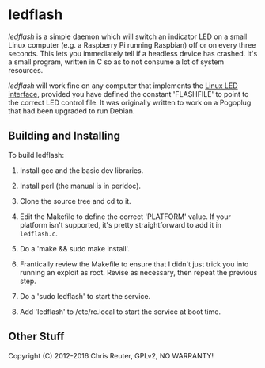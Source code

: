 ledflash
========

*ledflash* is a simple daemon which will switch an indicator LED on a
small Linux computer (e.g. a Raspberry Pi running Raspbian) off or on
every three seconds.  This lets you immediately tell if a headless
device has crashed.  It's a small program, written in C so as to not
consume a lot of system resources.

*ledflash* will work fine on any computer that implements the
[Linux LED interface](http://www.kernel.org/doc/Documentation/leds/leds-class.txt),
provided you have defined the constant 'FLASHFILE' to point to the
correct LED control file.  It was originally written to work on a
Pogoplug that had been upgraded to run Debian.

Building and Installing
-----------------------

To build ledflash:

   1. Install gcc and the basic dev libraries.

   2. Install perl (the manual is in perldoc).

   3. Clone the source tree and cd to it.

   4. Edit the Makefile to define the correct 'PLATFORM' value.  If your
      platform isn't supported, it's pretty straightforward to add it
      in `ledflash.c`.

   5. Do a 'make && sudo make install'.

   6. Frantically review the Makefile to ensure that I didn't just
      trick you into running an exploit as root.  Revise as necessary, then
      repeat the previous step.

   7. Do a 'sudo ledflash' to start the service.

   8. Add 'ledflash' to /etc/rc.local to start the service at boot
      time.


Other Stuff
-----------

Copyright (C) 2012-2016 Chris Reuter, GPLv2, NO WARRANTY!

